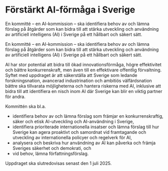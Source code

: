 # Förstärkt AI-förmåga i Sverige

En kommitté – en AI-kommission – ska identifiera behov av och lämna förslag på åtgärder som kan bidra till att stärka utveckling och användning av artificiell intelligens (AI) i Sverige på ett hållbart och säkert sätt.

En kommitté – en AI-kommission – ska identifiera behov av och lämna förslag på åtgärder som kan bidra till att stärka utveckling och användning av artificiell intelligens (AI) i Sverige på ett hållbart och säkert sätt.

AI har stor potential att bidra till ökad innovationsförmåga, högre effektivitet och bättre konkurrenskraft, men även till en effektivare offentlig förvaltning. Syftet med uppdraget är att säkerställa att Sverige som ledande forskningsnation, avancerad industrination och ambitiös välfärdsnation bättre ska tillvarata möjligheterna och hantera riskerna med AI, inklusive att bidra till att identifiera en nisch inom AI där Sverige kan blir en viktig partner för andra.

Kommittén ska bl.a.

* identifiera behov av och lämna förslag som främjar en konkurrenskraftig, säker och etisk AI-utveckling och AI-användning i Sverige,
* identifiera prioriterade internationella insatser och lämna förslag till hur Sverige kan agera proaktivt och samordnat vid framtagande och utveckling av internationella policyer och regelverk för AI,
* analysera och beskriva hur användning av AI kan påverka och främja Sveriges säkerhet och demokrati, och
* vid behov, lämna författningsförslag.

Uppdraget ska slutredovisas senast den 1 juli 2025.

